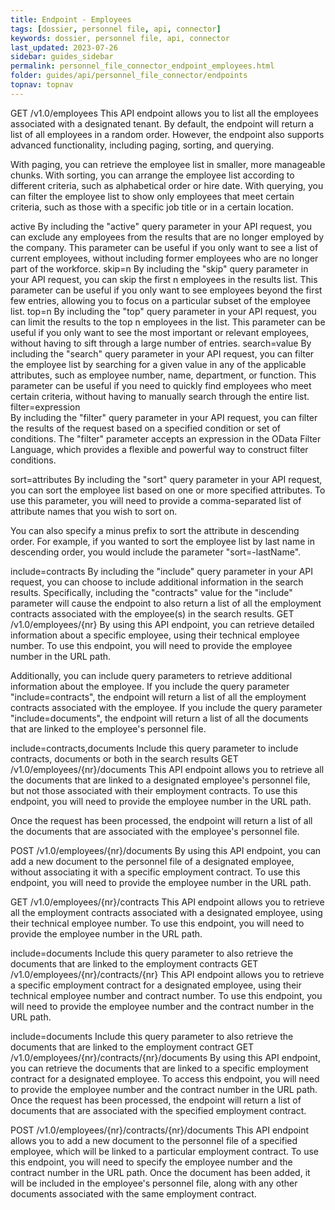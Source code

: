 ```yaml
---
title: Endpoint - Employees
tags: [dossier, personnel file, api, connector]
keywords: dossier, personnel file, api, connector
last_updated: 2023-07-26
sidebar: guides_sidebar
permalink: personnel_file_connector_endpoint_employees.html
folder: guides/api/personnel_file_connector/endpoints
topnav: topnav
---
```


GET /v1.0/employees
This API endpoint allows you to list all the employees associated with a designated tenant. By default, the endpoint will return a list of all employees in a random order. However, the endpoint also supports advanced functionality, including paging, sorting, and querying.

With paging, you can retrieve the employee list in smaller, more manageable chunks. With sorting, you can arrange the employee list according to different criteria, such as alphabetical order or hire date. With querying, you can filter the employee list to show only employees that meet certain criteria, such as those with a specific job title or in a certain location.

active	By including the "active" query parameter in your API request, you can exclude any employees from the results that are no longer employed by the company. This parameter can be useful if you only want to see a list of current employees, without including former employees who are no longer part of the workforce.
skip=n	By including the "skip" query parameter in your API request, you can skip the first n employees in the results list. This parameter can be useful if you only want to see employees beyond the first few entries, allowing you to focus on a particular subset of the employee list.
top=n	By including the "top" query parameter in your API request, you can limit the results to the top n employees in the list. This parameter can be useful if you only want to see the most important or relevant employees, without having to sift through a large number of entries.
search=value	By including the "search" query parameter in your API request, you can filter the employee list by searching for a given value in any of the applicable attributes, such as employee number, name, department, or function. This parameter can be useful if you need to quickly find employees who meet certain criteria, without having to manually search through the entire list.
filter=expression	
By including the "filter" query parameter in your API request, you can filter the results of the request based on a specified condition or set of conditions. The "filter" parameter accepts an expression in the OData Filter Language, which provides a flexible and powerful way to construct filter conditions.

sort=attributes	
By including the "sort" query parameter in your API request, you can sort the employee list based on one or more specified attributes. To use this parameter, you will need to provide a comma-separated list of attribute names that you wish to sort on.

You can also specify a minus prefix to sort the attribute in descending order. For example, if you wanted to sort the employee list by last name in descending order, you would include the parameter "sort=-lastName".

include=contracts	By including the "include" query parameter in your API request, you can choose to include additional information in the search results. Specifically, including the "contracts" value for the "include" parameter will cause the endpoint to also return a list of all the employment contracts associated with the employee(s) in the search results.
GET /v1.0/employees/{nr}
By using this API endpoint, you can retrieve detailed information about a specific employee, using their technical employee number. To use this endpoint, you will need to provide the employee number in the URL path.

Additionally, you can include query parameters to retrieve additional information about the employee. If you include the query parameter "include=contracts", the endpoint will return a list of all the employment contracts associated with the employee. If you include the query parameter "include=documents", the endpoint will return a list of all the documents that are linked to the employee's personnel file.

include=contracts,documents	Include this query parameter to include contracts, documents or both in the search results
GET /v1.0/employees/{nr}/documents
This API endpoint allows you to retrieve all the documents that are linked to a designated employee's personnel file, but not those associated with their employment contracts. To use this endpoint, you will need to provide the employee number in the URL path.

Once the request has been processed, the endpoint will return a list of all the documents that are associated with the employee's personnel file.

POST /v1.0/employees/{nr}/documents
By using this API endpoint, you can add a new document to the personnel file of a designated employee, without associating it with a specific employment contract. To use this endpoint, you will need to provide the employee number in the URL path.

GET /v1.0/employees/{nr}/contracts
This API endpoint allows you to retrieve all the employment contracts associated with a designated employee, using their technical employee number. To use this endpoint, you will need to provide the employee number in the URL path.

include=documents	Include this query parameter to also retrieve the documents that are linked to the employment contracts
GET /v1.0/employees/{nr}/contracts/{nr}
This API endpoint allows you to retrieve a specific employment contract for a designated employee, using their technical employee number and contract number. To use this endpoint, you will need to provide the employee number and the contract number in the URL path.

include=documents	Include this query parameter to also retrieve the documents that are linked to the employment contract
GET /v1.0/employees/{nr}/contracts/{nr}/documents
By using this API endpoint, you can retrieve the documents that are linked to a specific employment contract for a designated employee. To access this endpoint, you will need to provide the employee number and the contract number in the URL path. Once the request has been processed, the endpoint will return a list of documents that are associated with the specified employment contract.

POST /v1.0/employees/{nr}/contracts/{nr}/documents
This API endpoint allows you to add a new document to the personnel file of a specified employee, which will be linked to a particular employment contract. To use this endpoint, you will need to specify the employee number and the contract number in the URL path. Once the document has been added, it will be included in the employee's personnel file, along with any other documents associated with the same employment contract.
